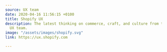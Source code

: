 ```yaml
---
source: UX team
date: 2020-04-16 11:56:15 +0100
title: Shopify UX
description: The latest thinking on commerce, craft, and culture from the Shopify
  UX team.
image: "/assets/images/shopify.svg"
link: https://ux.shopify.com

---
```

